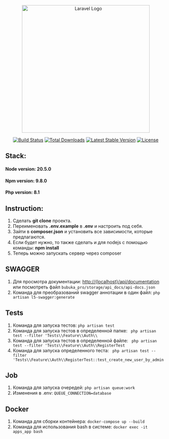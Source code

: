 <p align="center"><a href="https://laravel.com" target="_blank"><img src="https://raw.githubusercontent.com/laravel/art/master/logo-lockup/5%20SVG/2%20CMYK/1%20Full%20Color/laravel-logolockup-cmyk-red.svg" width="400" alt="Laravel Logo"></a></p>

<p align="center">
<a href="https://github.com/laravel/framework/actions"><img src="https://github.com/laravel/framework/workflows/tests/badge.svg" alt="Build Status"></a>
<a href="https://packagist.org/packages/laravel/framework"><img src="https://img.shields.io/packagist/dt/laravel/framework" alt="Total Downloads"></a>
<a href="https://packagist.org/packages/laravel/framework"><img src="https://img.shields.io/packagist/v/laravel/framework" alt="Latest Stable Version"></a>
<a href="https://packagist.org/packages/laravel/framework"><img src="https://img.shields.io/packagist/l/laravel/framework" alt="License"></a>
</p>

## Stack:
#### Node version: 20.5.0
#### Npm version: 9.8.0
#### Php  version: 8.1

## Instruction:
1) Сделать **git clone** проекта.
2) Переименовать **.env.example** в **.env** и настроить под себя.
3) Зайти в **composer.json** и установить все зависимости, которые предлагаются.
4) Если будет нужно, то также сделать и для nodejs с помощью команды: **npm install**
5) Теперь можно запускать сервер через composer 

## SWAGGER
1) Для просмотра документации: 
[http://{localhost}/api/documentation](http://{localhost}/api/documentation)
или посмотреть файл `bubuka_pro/storage/api_docs/api-docs.json`
2) Команда для преобразований swagger аннотации в один файл: ` php artisan l5-swagger:generate `

## Tests
1) Команда для запуска тестов: ` php artisan test `
2) Команда для запуска тестов в определенной папке: ` php artisan test --filter 'Tests\\Feature\\Auth\\`
3) Команда для запуска тестов в определенной файле: ` php artisan test --filter 'Tests\\Feature\\Auth\\RegisterTest`
4) Команда для запуска определенного теста: ` php artisan test --filter 'Tests\\Feature\\Auth\\RegisterTest::test_create_new_user_by_admin` 

## Job
1) Команда для запуска очередей: `php artisan queue:work`
2) Изменения в .env: ` QUEUE_CONNECTION=database `

## Docker
1) Команда для сборки контейнера: `docker-compose up --build`
2) Команда для использования bash в системе: `docker exec -it apps_app bash`
